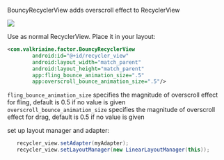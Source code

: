 BouncyRecyclerView adds overscroll effect to RecyclerView

<img src="./images/BouncyRecyclerViewDemo.gif"/>

Use as normal RecyclerView. Place it in your layout:

```xml
<com.valkriaine.factor.BouncyRecyclerView
        android:id="@+id/recycler_view"
        android:layout_width="match_parent"
        android:layout_height="match_parent"
        app:fling_bounce_animation_size=".5"
        app:overscroll_bounce_animation_size=".5"/>
```

```fling_bounce_animation_size``` specifies the magnitude of overscroll effect for fling, default is 0.5 if no value is given
```overscroll_bounce_animation_size``` specifies the magnitude of overscroll effect for drag, default is 0.5 if no value is given

set up layout manager and adapter: 
```java
   recycler_view.setAdapter(myAdapter);
   recycler_view.setLayoutManager(new LinearLayoutManager(this));
```


